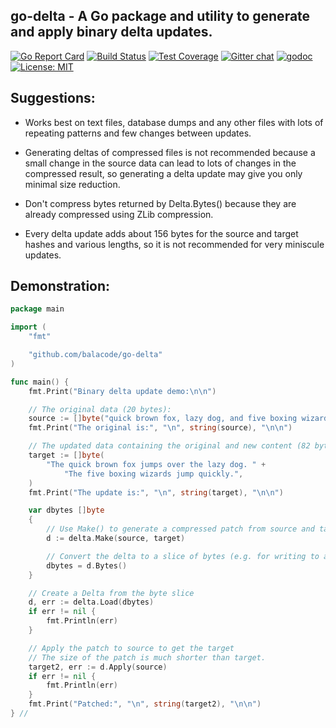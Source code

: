 ## go-delta - A Go package and utility to generate and apply binary delta updates.

[![Go Report Card](https://goreportcard.com/badge/github.com/balacode/go-delta)](https://goreportcard.com/report/github.com/balacode/go-delta)
[![Build Status](https://travis-ci.org/balacode/go-delta.svg?branch=master)](https://travis-ci.org/balacode/go-delta)
[![Test Coverage](https://coveralls.io/repos/github/balacode/go-delta/badge.svg?branch=master&service=github)](https://coveralls.io/github/balacode/go-delta?branch=master)
[![Gitter chat](https://badges.gitter.im/balacode/go-delta.png)](https://gitter.im/go-delta/Lobby)
[![godoc](https://godoc.org/github.com/balacode/go-delta?status.svg)](https://godoc.org/github.com/balacode/go-delta)
[![License: MIT](https://img.shields.io/badge/License-MIT-blue.svg)](https://opensource.org/licenses/MIT)

## Suggestions:

- Works best on text files, database dumps and any other files with lots of
  repeating patterns and few changes between updates.

- Generating deltas of compressed files is not recommended because a small
  change in the source data can lead to lots of changes in the compressed
  result, so generating a delta update may give you only minimal size
  reduction.

- Don't compress bytes returned by Delta.Bytes() because they are already
  compressed using ZLib compression.

- Every delta update adds about 156 bytes for the source and target hashes
  and various lengths, so it is not recommended for very miniscule updates.

## Demonstration:

```go
package main

import (
    "fmt"

    "github.com/balacode/go-delta"
)

func main() {
    fmt.Print("Binary delta update demo:\n\n")

    // The original data (20 bytes):
    source := []byte("quick brown fox, lazy dog, and five boxing wizards")
    fmt.Print("The original is:", "\n", string(source), "\n\n")

    // The updated data containing the original and new content (82 bytes):
    target := []byte(
        "The quick brown fox jumps over the lazy dog. " +
            "The five boxing wizards jump quickly.",
    )
    fmt.Print("The update is:", "\n", string(target), "\n\n")

    var dbytes []byte
    {
        // Use Make() to generate a compressed patch from source and target
        d := delta.Make(source, target)

        // Convert the delta to a slice of bytes (e.g. for writing to a file)
        dbytes = d.Bytes()
    }

    // Create a Delta from the byte slice
    d, err := delta.Load(dbytes)
    if err != nil {
        fmt.Println(err)
    }

    // Apply the patch to source to get the target
    // The size of the patch is much shorter than target.
    target2, err := d.Apply(source)
    if err != nil {
        fmt.Println(err)
    }
    fmt.Print("Patched:", "\n", string(target2), "\n\n")
} //
```
